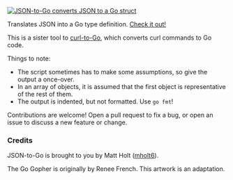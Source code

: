 [<img src="https://mholt.github.io/json-to-go/resources/images/json-to-go.png" alt="JSON-to-Go converts JSON to a Go struct"></a>](https://mholt.github.io/json-to-go)

Translates JSON into a Go type definition. [Check it out!](http://mholt.github.io/json-to-go)

This is a sister tool to [curl-to-Go](https://mholt.github.io/curl-to-go), which converts curl commands to Go code.

Things to note:

- The script sometimes has to make some assumptions, so give the output a once-over.
- In an array of objects, it is assumed that the first object is representative of the rest of them.
- The output is indented, but not formatted. Use `go fmt`!

Contributions are welcome! Open a pull request to fix a bug, or open an issue to discuss a new feature or change.


### Credits

JSON-to-Go is brought to you by Matt Holt ([mholt6](https://twitter.com/mholt6)).

The Go Gopher is originally by Renee French. This artwork is an adaptation.

